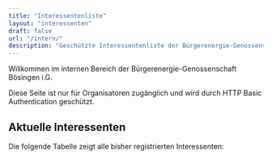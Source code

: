 ```yaml
---
title: "Interessentenliste"
layout: "interessenten"
draft: false
url: "/intern/"
description: "Geschützte Interessentenliste der Bürgerenergie-Genossenschaft Bösingen"
---
```


Willkommen im internen Bereich der Bürgerenergie-Genossenschaft Bösingen i.G.

Diese Seite ist nur für Organisatoren zugänglich und wird durch HTTP Basic Authentication geschützt.

## Aktuelle Interessenten

Die folgende Tabelle zeigt alle bisher registrierten Interessenten:
